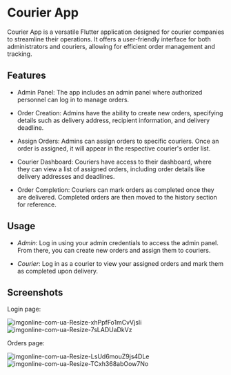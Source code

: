 # Courier App
Courier App is a versatile Flutter application designed for courier companies to streamline their operations. It offers a user-friendly interface for both administrators and couriers, allowing for efficient order management and tracking.

## Features
- Admin Panel: The app includes an admin panel where authorized personnel can log in to manage orders.

- Order Creation: Admins have the ability to create new orders, specifying details such as delivery address, recipient information, and delivery deadline.

- Assign Orders: Admins can assign orders to specific couriers. Once an order is assigned, it will appear in the respective courier's order list.

- Courier Dashboard: Couriers have access to their dashboard, where they can view a list of assigned orders, including order details like delivery addresses and deadlines.

- Order Completion: Couriers can mark orders as completed once they are delivered. Completed orders are then moved to the history section for reference.

## Usage
- *Admin*: Log in using your admin credentials to access the admin panel. From there, you can create new orders and assign them to couriers.

- *Courier*: Log in as a courier to view your assigned orders and mark them as completed upon delivery.

## Screenshots

Login page:

 ![imgonline-com-ua-Resize-xhPpfFo1mCvVjsIi](https://github.com/GanzYe/magazin/assets/64725079/7df8337e-1d0f-437e-bdcf-dc32df0d756b) ![imgonline-com-ua-Resize-7sLADUaDkVz](https://github.com/GanzYe/magazin/assets/64725079/391b0bbc-4a66-4d6a-960e-6735e69c72cc)

Orders page:

![imgonline-com-ua-Resize-LsUd6mouZ9js4DLe](https://github.com/GanzYe/magazin/assets/64725079/c325cc51-9455-47df-8c27-d491635a1430) ![imgonline-com-ua-Resize-TCxh368abOow7No](https://github.com/GanzYe/magazin/assets/64725079/0e911a16-0779-4fe1-8070-51155193ec8a)

